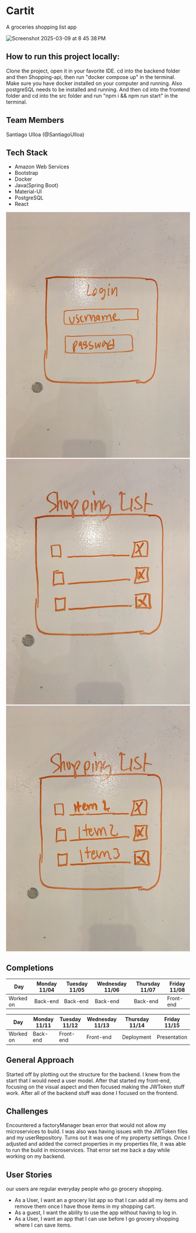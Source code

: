 # Cartit
A groceries shopping list app

<img width="1263" alt="Screenshot 2025-03-09 at 8 45 38 PM" src="https://github.com/user-attachments/assets/c3acb94d-0ba6-429f-a5e4-1dc860c236fe" />

## How to run this project locally:
Clone the project, open it in your favorite IDE. cd into the backend folder and then Shopping-api, then run "docker compose up" in the terminal. Make sure you have docker installed on your computer and running. Also postgreSQL needs to be installed and running. And then cd into the frontend folder and cd into the src folder and run "npm i && npm run start" in the terminal. 

## Team Members
Santiago Ulloa (@SantiagoUlloa)

## Tech Stack
* Amazon Web Services
* Bootstrap
* Docker
* Java(Spring Boot)
* Material-UI
* PostgreSQL
* React

![login page](/IMG_7982.JPG)
![shopping list](/IMG_1177.JPG)
![shopping list 2](/IMG_0057.JPG)

## Completions

| Day       | Monday 11/04 | Tuesday 11/05 | Wednesday 11/06 | Thursday 11/07 | Friday 11/08 |
|-----------|--------------|---------------|-----------------|----------------|--------------|
| Worked on | Back-end     | Back-end      | Back-end        | Back-end       | Front-end    |

| Day       | Monday 11/11 | Tuesday 11/12 | Wednesday 11/13 | Thursday 11/14 | Friday 11/15 |
|-----------|--------------|---------------|-----------------|----------------|--------------|
| Worked on | Back-end     | Front-end     | Front-end       | Deployment     | Presentation |

## General Approach
Started off by plotting out the structure for the backend. I knew from the start that I would need a user model. After that started my front-end, focusing on the visual aspect and then focused making the JWToken stuff work. After all of the backend stuff was done I focused on the frontend.

## Challenges
Encountered a factoryManager bean error that would not allow my microservices to build. I was also was having issues with the JWToken files and my userRepository. Turns out it was one of my property settings. Once I adjusted and added the correct properties in my properties file, it was able to run the build in microservices. That error set me back a day while working on my backend.


## User Stories
our users are regular everyday people who go grocery shopping.

* As a User, I want an a grocery list app so that I can add all my  items and remove them once I have those items in my shopping cart.
* As a guest, I want the ability to use the app without having to log in.
* As a User, I want an app that I can use before I go grocery shopping where I can save items.

